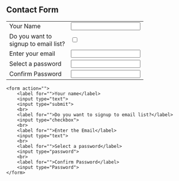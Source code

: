 <!DOCTYPE html>
<html lang="en">
<head>
    <meta charset="UTF-8">
    <meta http-equiv="X-UA-Compatible" content="IE=edge">
    <meta name="viewport" content="width=device-width, initial-scale=1.0">
    <title>Html Form</title>
</head>
<body>
    <h2>Contact Form</h2>
    <table>
        <tr>
            <td><label for="">Your Name</label></td>
            <td><input type="text"></td>
        </tr>
        <tr>
            <td><label for="">Do you want to <br> signup to email list?</label></td>
            <td><input type="checkbox"></td>
        </tr>
        <tr>
            <td><label for="">Enter your email</label></td>
            <td><input type="text"></td>
        </tr>
        <tr>
            <td><label for="">Select a password</label></td>
            <td><input type="password"></td>
        </tr>
        <tr>
            <td><label for="">Confirm Password</label></td>
            <td><input type="password"></td>
        </tr>
    </table>




    <form action="">
        <label for="">Your name</label>
        <input type="text">
        <input type="submit">
        <br>
        <label for="">Do you want to signup to email list?</label>
        <input type="checkbox">
        <br>
        <label for="">Enter the Email</label>
        <input type="text">
        <br>
        <label for="">Select a password</label>
        <input type="password">
        <br>
        <label for="">Confirm Password</label>
        <input type="Password">
    </form>
</body>
</html>
